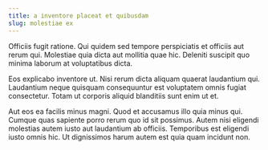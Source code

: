 ```yaml
---
title: a inventore placeat et quibusdam
slug: molestiae ex
---
```


Officiis fugit ratione. Qui quidem sed tempore perspiciatis et officiis aut rerum qui. Molestiae quia dicta aut mollitia quae hic. Deleniti suscipit quo minima laborum at voluptatibus dicta.

Eos explicabo inventore ut. Nisi rerum dicta aliquam quaerat laudantium qui. Laudantium neque quisquam consequuntur est voluptatem omnis fugiat consectetur. Totam ut corporis aliquid blanditiis sunt enim ut et.

Aut eos ea facilis minus magni. Quod et accusamus illo quia minus qui. Cumque quas sapiente porro rerum quo id sit possimus. Autem nisi eligendi molestias autem iusto aut laudantium ab officiis. Temporibus est eligendi iusto omnis hic. Ut dignissimos harum autem est quia quam incidunt non.
